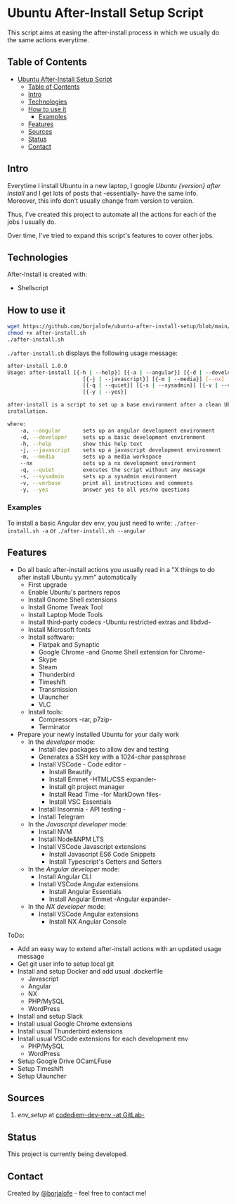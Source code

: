 # Ubuntu After-Install Setup Script

This script aims at easing the after-install process in which we usually do the
same actions everytime.

## Table of Contents

- [Ubuntu After-Install Setup Script](#ubuntu-after-install-setup-script)
  - [Table of Contents](#table-of-contents)
  - [Intro](#intro)
  - [Technologies](#technologies)
  - [How to use it](#how-to-use-it)
    - [Examples](#examples)
  - [Features](#features)
  - [Sources](#sources)
  - [Status](#status)
  - [Contact](#contact)

## Intro

Everytime I install Ubuntu in a new laptop, I google _Ubuntu {version} after
install_ and I get lots of posts that -essentially- have the same info. Moreover, this info don't usually change from version to version.

Thus, I've created this project to automate all the actions for each of the jobs I usually do.

Over time, I've tried to expand this script's features to cover other jobs.

## Technologies

After-Install is created with:

- Shellscript

## How to use it

```bash
wget https://github.com/borjalofe/ubuntu-after-install-setup/blob/main/after-install.sh
chmod +x after-install.sh
./after-install.sh
```

`./after-install.sh` displays the following usage message:

```bash
after-install 1.0.0
Usage: after-install [{-h | --help}] [{-a | --angular}] [{-d | --developer}]
                        [{-j | --javascript}] [{-m | --media}] [--nx]
                        [{-q | --quiet}] [{-s | --sysadmin}] [{-v | --verbose}]
                        [{-y | --yes}]

after-install is a script to set up a base environment after a clean Ubuntu
installation.

where:
    -a, --angular       sets up an angular development environment
    -d, --developer     sets up a basic development environment
    -h, --help          show this help text
    -j, --javascript    sets up a javascript development environment
    -m, --media         sets up a media workspace
    --nx                sets up a nx development environment
    -q, --quiet         executes the script without any message
    -s, --sysadmin      sets up a sysadmin environment
    -v, --verbose       print all instructions and comments
    -y, --yes           answer yes to all yes/no questions
```

### Examples

To install a basic Angular dev env, you just need to write: `./after-install.sh -a` or `./after-install.sh --angular`

## Features

- Do all basic after-install actions you usually read in a "X things to do after install Ubuntu yy.mm" automatically
  - First upgrade
  - Enable Ubuntu's partners repos
  - Install Gnome Shell extensions
  - Install Gnome Tweak Tool
  - Install Laptop Mode Tools
  - Install third-party codecs -Ubuntu restricted extras and libdvd-
  - Install Microsoft fonts
  - Install software:
    - Flatpak and Synaptic
    - Google Chrome -and Gnome Shell extension for Chrome-
    - Skype
    - Steam
    - Thunderbird
    - Timeshift
    - Transmission
    - Ulauncher
    - VLC
  - Install tools:
    - Compressors -rar, p7zip-
    - Terminator
- Prepare your newly installed Ubuntu for your daily work
  - In the _developer_ mode:
    - Install dev packages to allow dev and testing
    - Generates a SSH key with a 1024-char passphrase
    - Install VSCode - Code editor -
      - Install Beautify
      - Install Emmet -HTML/CSS expander-
      - Install git project manager
      - Install Read Time -for MarkDown files-
      - Install VSC Essentials
    - Install Insomnia - API testing -
    - Install Telegram
  - In the _Javascript developer_ mode:
    - Install NVM
    - Install Node&NPM LTS
    - Install VSCode Javascript extensions
      - Install Javascript ES6 Code Snippets
      - Install Typescript's Getters and Setters
  - In the _Angular developer_ mode:
    - Install Angular CLI
    - Install VSCode Angular extensions
      - Install Angular Essentials
      - Install Angular Emmet -Angular expander-
  - In the _NX developer_ mode:
    - Install VSCode Angular extensions
      - Install NX Angular Console

ToDo:

- Add an easy way to extend after-install actions with an updated usage message
- Get git user info to setup local git
- Install and setup Docker and add usual .dockerfile
  - Javascript
  - Angular
  - NX
  - PHP/MySQL
  - WordPress
- Install and setup Slack
- Install usual Google Chrome extensions
- Install usual Thunderbird extensions
- Install usual VSCode extensions for each development env
  - PHP/MySQL
  - WordPress
- Setup Google Drive OCamLFuse
- Setup Timeshift
- Setup Ulauncher

## Sources

1. *env_setup* at [codediem-dev-env -at GitLab-](https://gitlab.com/borjalofe/codediem-dev-env)

## Status

This project is currently being developed.

## Contact

Created by [@borjalofe](https://github.com/borjalofe) - feel free to contact me!
